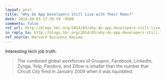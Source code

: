 ```yaml
---
layout: post
title: "Why Do App Developers Still Live with Their Moms?"
date: 2014-04-03 17:59:59 -0500
comments: false
ref_url: http://blogs.hbr.org/2014/03/why-do-app-developers-still-live-with-their-moms/
in_reply_to: http://blogs.hbr.org/2014/03/why-do-app-developers-still-live-with-their-moms/
ref_source: Harvard Business Review
---
```


Interesting tech job truth:

> The combined global workforces of Groupon, Facebook, LinkedIn, Zynga, Yelp, Pandora, and Zillow is smaller than the number that Circuit City fired in January 2009 when it was liquidated.